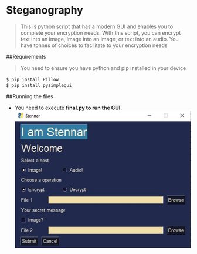 # Steganography
> This is python script that has a modern GUI and enables you to complete your encryption needs. With this script, you can encrypt text into an image, image into an image, or text into an audio. You have tonnes of choices to facilitate to your encryption needs

##Requirements
> You need to ensure you have python and pip installed in your device

```shell
$ pip install Pillow
$ pip install pysimplegui
```
##Running the files
- You need to execute <b>final.py<b> to run the GUI.
<a href="https://github.com/CRUCIFIER0/Steganography"><img src="https://github.com/CRUCIFIER0/Steganography/blob/master/GUIss.jpg"></a>


